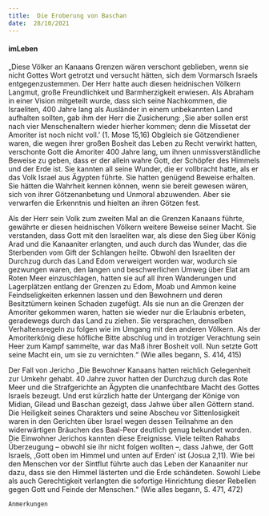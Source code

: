 ```yaml
---
title:  Die Eroberung von Baschan
date:  28/10/2021
---
```


#### imLeben

„Diese Völker an Kanaans Grenzen wären verschont geblieben, wenn sie nicht Gottes Wort getrotzt und versucht hätten, sich dem Vormarsch Israels entgegenzustemmen. Der Herr hatte auch diesen heidnischen Völkern Langmut, große Freundlichkeit und Barmherzigkeit erwiesen. Als Abraham in einer Vision mitgeteilt wurde, dass sich seine Nachkommen, die Israeliten, 400 Jahre lang als Ausländer in einem unbekannten Land aufhalten sollten, gab ihm der Herr die Zusicherung: ,Sie aber sollen erst nach vier Menschenaltern wieder hierher kommen; denn die Missetat der Amoriter ist noch nicht voll.’ (1. Mose 15,16) Obgleich sie Götzendiener waren, die wegen ihrer großen Bosheit das Leben zu Recht verwirkt hatten, verschonte Gott die Amoriter 400 Jahre lang, um ihnen unmissverständliche Beweise zu geben, dass er der allein wahre Gott, der Schöpfer des Himmels und der Erde ist. Sie kannten all seine Wunder, die er vollbracht hatte, als er das Volk Israel aus Ägypten führte. Sie hatten genügend Beweise erhalten. Sie hätten die Wahrheit kennen können, wenn sie bereit gewesen wären, sich von ihrer Götzenanbetung und Unmoral abzuwenden. Aber sie verwarfen die Erkenntnis und hielten an ihren Götzen fest.

Als der Herr sein Volk zum zweiten Mal an die Grenzen Kanaans führte, gewährte er diesen heidnischen Völkern weitere Beweise seiner Macht. Sie verstanden, dass Gott mit den Israeliten war, als diese den Sieg über König Arad und die Kanaaniter erlangten, und auch durch das Wunder, das die Sterbenden vom Gift der Schlangen heilte. Obwohl den Israeliten der Durchzug durch das Land Edom verweigert worden war, wodurch sie gezwungen waren, den langen und beschwerlichen Umweg über Elat am Roten Meer einzuschlagen, hatten sie auf all ihren Wanderungen und Lagerplätzen entlang der Grenzen zu Edom, Moab und Ammon keine Feindseligkeiten erkennen lassen und den Bewohnern und deren Besitztümern keinen Schaden zugefügt. Als sie nun an die Grenzen der Amoriter gekommen waren, hatten sie wieder nur die Erlaubnis erbeten, geradewegs durch das Land zu ziehen. Sie versprachen, denselben Verhaltensregeln zu folgen wie im Umgang mit den anderen Völkern. Als der Amoriterkönig diese höfliche Bitte abschlug und in trotziger Verachtung sein Heer zum Kampf sammelte, war das Maß ihrer Bosheit voll. Nun setzte Gott seine Macht ein, um sie zu vernichten.“ (Wie alles begann, S. 414, 415)

Der Fall von Jericho
„Die Bewohner Kanaans hatten reichlich Gelegenheit zur Umkehr gehabt. 40 Jahre zuvor hatten der Durchzug durch das Rote Meer und die Strafgerichte an Ägypten die unanfechtbare Macht des Gottes Israels bezeugt. Und erst kürzlich hatte der Untergang der Könige von Midian, Gilead und Baschan gezeigt, dass Jahwe über allen Göttern stand. Die Heiligkeit seines Charakters und seine Abscheu vor Sittenlosigkeit waren in den Gerichten über Israel wegen dessen Teilnahme an den widerwärtigen Bräuchen des Baal-Peor deutlich genug bekundet worden. Die Einwohner Jerichos kannten diese Ereignisse. Viele teilten Rahabs Überzeugung – obwohl sie ihr nicht folgen wollten –, dass Jahwe, der Gott Israels, ,Gott oben im Himmel und unten auf Erden’ ist (Josua 2,11). Wie bei den Menschen vor der Sintflut führte auch das Leben der Kanaaniter nur dazu, dass sie den Himmel lästerten und die Erde schändeten. Sowohl Liebe als auch Gerechtigkeit verlangten die sofortige Hinrichtung dieser Rebellen gegen Gott und Feinde der Menschen.“ (Wie alles begann, S. 471, 472)


`Anmerkungen`
